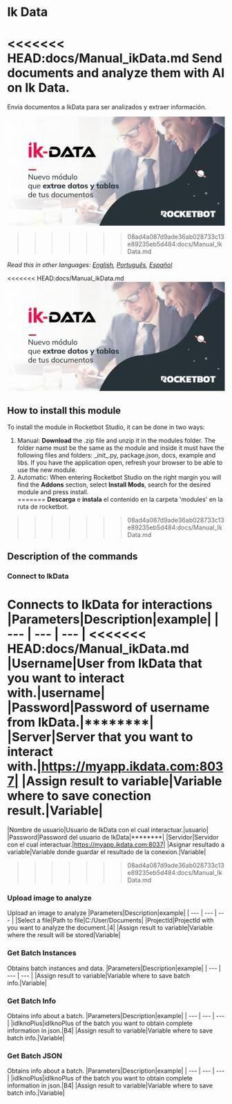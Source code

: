 # Ik Data
  
<<<<<<< HEAD:docs/Manual_ikData.md
Send documents and analyze them with AI on Ik Data.  
=======
Envia documentos a IkData para ser analizados y extraer información.
  
![banner](imgs/Modulo_IKData.jpg)

>>>>>>> 08ad4a087d9ade36ab028733c13e89235eb5d484:docs/Manual_IkData.md

*Read this in other languages: [English](Manual_IkData.md), [Português](Manual_IkData.pr.md), [Español](Manual_IkData.es.md)*
  
<<<<<<< HEAD:docs/Manual_ikData.md
![banner](imgs/Banner_IkData.jpg)
## How to install this module
  
To install the module in Rocketbot Studio, it can be done in two ways:
1. Manual: __Download__ the .zip file and unzip it in the modules folder. The folder name must be the same as the module and inside it must have the following files and folders: \__init__.py, package.json, docs, example and libs. If you have the application open, refresh your browser to be able to use the new module.
2. Automatic: When entering Rocketbot Studio on the right margin you will find the **Addons** section, select **Install Mods**, search for the desired module and press install.  
=======
__Descarga__ e __instala__ el contenido en la carpeta 'modules' en la ruta de rocketbot.  


>>>>>>> 08ad4a087d9ade36ab028733c13e89235eb5d484:docs/Manual_IkData.md


## Description of the commands

### Connect to IkData
  
Connects to IkData for interactions
|Parameters|Description|example|
| --- | --- | --- |
<<<<<<< HEAD:docs/Manual_ikData.md
|Username|User from IkData that you want to interact with.|username|
|Password|Password of username from IkData.|********|
|Server|Server that you want to interact with.|https://myapp.ikdata.com:8037|
|Assign result to variable|Variable where to save conection result.|Variable|
=======
|Nombre de usuario|Usuario de IkData con el cual interactuar.|usuario|
|Password|Password del usuario de IkData|********|
|Servidor|Servidor con el cual interactuar.|https://myapp.ikdata.com:8037|
|Asignar resultado a variable|Variable donde guardar el resultado de la conexion.|Variable|
>>>>>>> 08ad4a087d9ade36ab028733c13e89235eb5d484:docs/Manual_IkData.md

### Upload image to analyze
  
Upload an image to analyze
|Parameters|Description|example|
| --- | --- | --- |
|Select a file|Path to file|C:/User/Documents|
|ProjectId|ProjectId with you want to analyze the document.|4|
|Assign result to variable|Variable where the result will be stored|Variable|

### Get Batch Instances
  
Obtains batch instances and data.
|Parameters|Description|example|
| --- | --- | --- |
|Assign result to variable|Variable where to save batch info.|Variable|

### Get Batch Info
  
Obtains info about a batch.
|Parameters|Description|example|
| --- | --- | --- |
|idIknoPlus|idIknoPlus of the batch you want to obtain complete information in json.|B4|
|Assign result to variable|Variable where to save batch info.|Variable|

### Get Batch JSON
  
Obtains info about a batch.
|Parameters|Description|example|
| --- | --- | --- |
|idIknoPlus|idIknoPlus of the batch you want to obtain complete information in json.|B4|
|Assign result to variable|Variable where to save batch info.|Variable|
